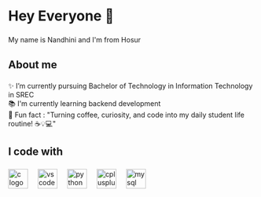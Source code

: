<h1 align="left">Hey Everyone 👋</h1>

###

<p align="left">My name is Nandhini and I'm from Hosur</p>

###

<h2 align="left">About me</h2>

###

<p align="left">✨ I’m currently pursuing Bachelor of Technology in Information Technology in SREC<br>📚 I'm currently learning backend development<br>🎲 Fun fact : "Turning coffee, curiosity, and code into my daily student life routine! ☕💡💻"</p>

###

<h2 align="left">I code with</h2>

###

<div align="left">
  <img src="https://cdn.jsdelivr.net/gh/devicons/devicon/icons/c/c-original.svg" height="40" alt="c logo"  />
  <img width="12" />
  <img src="https://cdn.jsdelivr.net/gh/devicons/devicon/icons/vscode/vscode-original.svg" height="40" alt="vscode logo"  />
  <img width="12" />
  <img src="https://cdn.jsdelivr.net/gh/devicons/devicon/icons/python/python-original.svg" height="40" alt="python logo"  />
  <img width="12" />
  <img src="https://cdn.jsdelivr.net/gh/devicons/devicon/icons/cplusplus/cplusplus-original.svg" height="40" alt="cplusplus logo"  />
  <img width="12" />
  <img src="https://cdn.jsdelivr.net/gh/devicons/devicon/icons/mysql/mysql-original.svg" height="40" alt="mysql logo"  />
</div>

###
